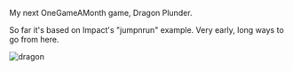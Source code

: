 My next OneGameAMonth game, Dragon Plunder.
  
So far it's based on Impact's "jumpnrun" example. Very early, long ways to go from here.

![dragon](https://raw.github.com/city41/dragonPlunder/master/sketches/deadDragonScaled.png)


